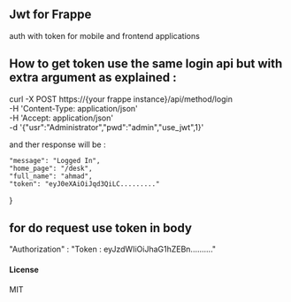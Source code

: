 ## Jwt for Frappe

auth with token for mobile and frontend applications 
## How to get token use the same login api but with extra argument as explained :
curl -X POST https://{your frappe instance}/api/method/login \
     -H 'Content-Type: application/json' \
     -H 'Accept: application/json' \
     -d '{"usr":"Administrator","pwd":"admin","use_jwt",1}'

and ther response will be :

    "message": "Logged In",
    "home_page": "/desk",
    "full_name": "ahmad",
    "token": "eyJ0eXAiOiJqd3QiLC........."
}
## for do request use token in body 
"Authorization" : "Token : eyJzdWIiOiJhaG1hZEBn.........."


#### License

MIT
